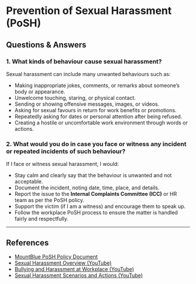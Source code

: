 # Prevention of Sexual Harassment (PoSH)

## Questions & Answers

### 1. What kinds of behaviour cause sexual harassment?

Sexual harassment can include many unwanted behaviours such as:  
- Making inappropriate jokes, comments, or remarks about someone’s body or appearance.  
- Unwelcome touching, staring, or physical contact.  
- Sending or showing offensive messages, images, or videos.  
- Asking for sexual favours in return for work benefits or promotions.  
- Repeatedly asking for dates or personal attention after being refused.  
- Creating a hostile or uncomfortable work environment through words or actions.  

### 2. What would you do in case you face or witness any incident or repeated incidents of such behaviour?

If I face or witness sexual harassment, I would:  
- Stay calm and clearly say that the behaviour is unwanted and not acceptable.  
- Document the incident, noting date, time, place, and details.  
- Report the issue to the **Internal Complaints Committee (ICC)** or HR team as per the PoSH policy.  
- Support the victim (if I am a witness) and encourage them to speak up.  
- Follow the workplace PoSH process to ensure the matter is handled fairly and respectfully.  

---

## References

- [MountBlue PoSH Policy Document](https://drive.google.com/file/d/1wrT03caeDwwKB50wV-MQ3hnm2wJZGuq2/view?usp=sharing)  
- [Sexual Harassment Overview (YouTube)](https://www.youtube.com/watch?v=Ue3BTGW3uRQ)  
- [Bullying and Harassment at Workplace (YouTube)](https://www.youtube.com/watch?v=u7e2c6v1oDs)  
- [Sexual Harassment Scenarios and Actions (YouTube)](https://www.youtube.com/watch?v=o3FhoCz-FbA)  
